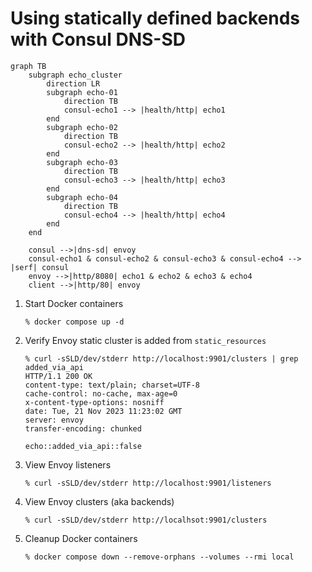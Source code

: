 # Using statically defined backends with Consul DNS-SD

```mermaid
graph TB
    subgraph echo_cluster
        direction LR
        subgraph echo-01
            direction TB
            consul-echo1 --> |health/http| echo1
        end
        subgraph echo-02
            direction TB
            consul-echo2 --> |health/http| echo2
        end
        subgraph echo-03
            direction TB
            consul-echo3 --> |health/http| echo3
        end
        subgraph echo-04
            direction TB
            consul-echo4 --> |health/http| echo4
        end
    end

    consul -->|dns-sd| envoy
    consul-echo1 & consul-echo2 & consul-echo3 & consul-echo4 --> |serf| consul
    envoy -->|http/8080| echo1 & echo2 & echo3 & echo4
    client -->|http/80| envoy
```

1. Start Docker containers
    ```command
    % docker compose up -d
    ```
1. Verify Envoy static cluster is added from `static_resources`
    ```command
    % curl -sSLD/dev/stderr http://localhost:9901/clusters | grep added_via_api
    HTTP/1.1 200 OK
    content-type: text/plain; charset=UTF-8
    cache-control: no-cache, max-age=0
    x-content-type-options: nosniff
    date: Tue, 21 Nov 2023 11:23:02 GMT
    server: envoy
    transfer-encoding: chunked

    echo::added_via_api::false
    ```
1. View Envoy listeners
    ```command
    % curl -sSLD/dev/stderr http://localhost:9901/listeners
    ```
1. View Envoy clusters (aka backends)
    ```command
    % curl -sSLD/dev/stderr http://localhsot:9901/clusters
    ```
1. Cleanup Docker containers
    ```command
    % docker compose down --remove-orphans --volumes --rmi local
    ```
